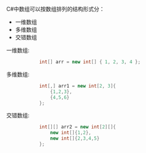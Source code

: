 C#中数组可以按数组排列的结构形式分：
- 一维数组
- 多维数组
- 交错数组

一维数组:
``` csharp
            int[] arr = new int[] { 1, 2, 3, 4 };
```

多维数组:
``` csharp
            int[,] arr1 = new int[2, 3]{
                {1,2,3},
                {4,5,6}
            };
```

交错数组:
``` csharp
            int[][] arr2 = new int[2][]{
                new int[]{1,2},
                new int[]{2,3,4,5}
            };
```